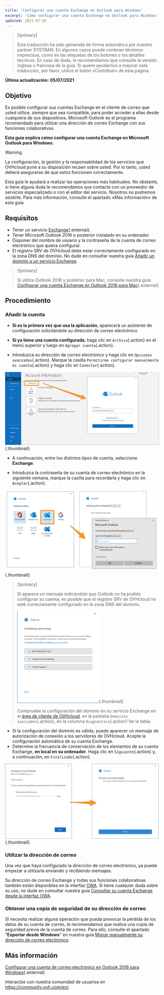 ```yaml
---
title: 'Configurar una cuenta Exchange en Outlook para Windows'
excerpt: 'Cómo configurar una cuenta Exchange en Outlook para Windows'
updated: 2021-07-05
---
```

 
> [!primary]
>
> Esta traducción ha sido generada de forma automática por nuestro partner SYSTRAN. En algunos casos puede contener términos imprecisos, como en las etiquetas de los botones o los detalles técnicos. En caso de duda, le recomendamos que consulte la versión inglesa o francesa de la guía. Si quiere ayudarnos a mejorar esta traducción, por favor, utilice el botón «Contribuir» de esta página.
>
 
**Última actualización: 05/07/2021**

## Objetivo

Es posible configurar sus cuentas Exchange en el cliente de correo que usted utilice, siempre que sea compatible, para poder acceder a ellas desde cualquiera de sus dispositivos. Microsoft Outlook es el programa recomendado para utilizar una dirección de correo Exchange con sus funciones colaborativas.

**Esta guía explica cómo configurar una cuenta Exchange en Microsoft Outlook para Windows.**

> [!warning]
>
> La configuración, la gestión y la responsabilidad de los servicios que OVHcloud pone a su disposición recaen sobre usted. Por lo tanto, usted deberá asegurarse de que estos funcionen correctamente.
> 
> Esta guía le ayudará a realizar las operaciones más habituales. No obstante, si tiene alguna duda le recomendamos que contacte con un proveedor de servicios especializado o con el editor del servicio. Nosotros no podremos asistirle. Para más información, consulte el apartado «Más información» de esta guía.
> 

## Requisitos

- Tener un servicio [Exchange](https://www.ovhcloud.com/es/emails/){.external}.
- Tener Microsoft Outlook 2016 o posterior instalado en su ordenador.
- Disponer del nombre de usuario y la contraseña de la cuenta de correo electrónico que quiera configurar.
- El registro SRV de OVHcloud debe estar correctamente configurado en la zona DNS del dominio. No dude en consultar nuestra guía [Añadir un dominio a un servicio Exchange](/pages/web_cloud/email_and_collaborative_solutions/microsoft_exchange/exchange_adding_domain).

> [!primary]
>
> Si utiliza Outlook 2016 y posterior para Mac, consulte nuestra guía [Configurar una cuenta Exchange en Outlook 2016 para Mac](/pages/web_cloud/email_and_collaborative_solutions/microsoft_exchange/how_to_configure_outlook_2016_mac){.external}
>

## Procedimiento

### Añadir la cuenta

- **Si es la primera vez que usa la aplicación**, aparecerá un asistente de configuración solicitándole su dirección de correo electrónico.

- **Si ya tiene una cuenta configurada**, haga clic en `Archivo`{.action} en el menú superior y luego en `Agregar cuenta`{.action}.

- Introduzca su dirección de correo electrónico y haga clic en `Opciones avanzadas`{.action}. Marque la casilla `Permitirme configurar manualmente mi cuenta`{.action} y haga clic en `Conectar`{.action}. 

![exchange](images/config-outlook-exchange01.png){.thumbnail}

- A continuación, entre los distintos tipos de cuenta, seleccione **Exchange**.

- Introduzca la contraseña de su cuenta de correo electrónico en la siguiente ventana, marque la casilla para recordarla y haga clic en `Aceptar`{.action}.

![exchange](images/config-outlook-exchange02.png){.thumbnail}

> [!primary]
> 
> Si aparece un mensaje indicándole que Outlook no ha podido configurar su cuenta, es posible que el registro SRV de OVHcloud no esté correctamente configurado en la zona DNS del dominio.
> 
> ![exchange](images/config-outlook-exchange03.png){.thumbnail}
>
> Compruebe la configuración del dominio en su servicio Exchange en el [área de cliente de OVHcloud](https://ca.ovh.com/auth/?action=gotomanager&from=https://www.ovh.com/world/&ovhSubsidiary=ws), en la pestaña `Dominios asociados`{.action}, en la columna `Diagnóstico`{.action}"de la tabla.
>

- Si la configuración del dominio es válida, puede aparecer un mensaje de autorización de conexión a los servidores de OVHcloud. Acepte la configuración automática de su cuenta Exchange.
- Determine la frecuencia de conservación de los elementos de su cuenta Exchange, **en local en su ordenador**. Haga clic en `Siguiente`{.action} y, a continuación, en `Finalizado`{.action}.

![exchange](images/config-outlook-exchange04.png){.thumbnail}


### Utilizar la dirección de correo

Una vez que haya configurado la dirección de correo electrónico, ya puede empezar a utilizarla enviando y recibiendo mensajes.

Su dirección de correo Exchange y todas sus funciones colaborativas también están disponibles en la interfaz [OWA](https://www.ovh.es/mail/). Si tiene cualquier duda sobre su uso, no dude en consultar nuestra guía [Consultar su cuenta Exchange desde la interfaz OWA](/pages/web_cloud/email_and_collaborative_solutions/using_the_outlook_web_app_webmail/email_owa).

### Obtener una copia de seguridad de su dirección de correo

Si necesita realizar alguna operación que pueda provocar la pérdida de los datos de su cuenta de correo, le recomendamos que realice una copia de seguridad previa de la cuenta de correo. Para ello, consulte el apartado "**Exportar desde Windows**" en nuestra guía [Migrar manualmente su dirección de correo electrónico](/pages/web_cloud/email_and_collaborative_solutions/migrating/manual_email_migration#exportar-desde-windows).


## Más información

[Configurar una cuenta de correo electrónico en Outlook 2016 para Windows](/pages/web_cloud/email_and_collaborative_solutions/mx_plan/how_to_configure_outlook_2016){.external}

Interactúe con nuestra comunidad de usuarios en <https://community.ovh.com/en/>.
